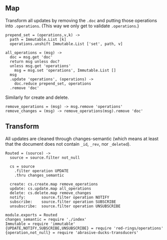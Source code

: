 Map
---

Transform all updates by removing the `.doc` and putting those operations into `.operations`. (This way we only get to validate `.operations`.)

    prepend_set = (operations,v,k) ->
      path = Immutable.List [k]
      operations.unshift Immutable.List ['set', path, v]

    all_operations = (msg) ->
      doc = msg.get 'doc'
      return msg unless doc?
      unless msg.get 'operations'
        msg = msg.set 'operations', Immutable.List []
      msg
      .update 'operations', (operations) ->
        doc.reduce prepend_set, operations
      .remove 'doc'

Similarly for create and delete.

    remove_operations = (msg) -> msg.remove 'operations'
    remove_changes = (msg) -> remove_operations(msg).remove 'doc'

Transform
---------

All updates are cleaned through changes-semantic (which means at least that the document does not contain `_id`, `_rev`, nor `_deleted`).

    Routed = (source) ->
      source = source.filter not_null

      cs = source
        .filter operation UPDATE
        .thru changes_semantic

      create: cs.create.map remove_operations
      update: cs.update.map all_operations
      delete: cs.delete.map remove_changes
      notify:       source.filter operation NOTIFY
      subscribe:    source.filter operation SUBSCRIBE
      unsubscribe:  source.filter operation UNSUBSCRIBE

    module.exports = Routed
    changes_semantic = require './index'
    Immutable = require 'immutable'
    {UPDATE,NOTIFY,SUBSCRIBE,UNSUBSCRIBE} = require 'red-rings/operations'
    {operation,not_null} = require 'abrasive-ducks-transducers'

